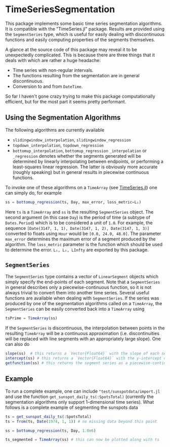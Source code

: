 # TimeSeriesSegmentation
This package implements some basic time series segmentation algorithms.  It is compatible
with the "TimeSeries.jl" package.  Results are provided using the `SegmentSeries` type, 
which is useful for easily dealing with discontinuous functions and easily computing
properties of the segments themselves.

A glance at the source code of this package may reveal it to be unexpectedly complicated.
This is because there are three things that it deals with which are rather a huge headache:
* Time series with non-regular intervals.
* The functions resulting from the segmentation are in general discontinuous.
* Conversion to and from `DateTime`.

So far I haven't gone crazy trying to make this package computationally efficient, 
but for the most part it seems pretty performant.


## Using the Segmentation Algorithms
The following algorithms are currently available
* `slidingwindow_interpolation`, `slidingwindow_regression`
* `topdown_interpolation`, `topdown_regression`
* `bottomup_interpolation`, `bottomup_regression`
`_interpolation` or `_regression` denotes whether the segments generated will be determined
by linearly interpolating between endpoints, or performing a least-squares linear regression.
The latter is obviously more accurate (roughly speaking) but in general results in 
piecewise continuous functions.

To invoke one of these algorithms on a `TimeArray` (see 
[TimeSeries.jl](https://github.com/JuliaStats/TimeSeries.jl)) one can simply do, for example
```julia
ss = bottomup_regression(ts, Day, max_error, loss_metric=L₁)
```
Here `ts` is a `TimeArray` and `ss` is the resulting `SegmentSeries` object.  The second 
argument (in this case `Day`) is the period of time (a subtype of `Dates.Period`) which
is to be considered a unit of `1.0`.  For example, the sequence `[Date(3147, 1, 1),
Date(3147, 1, 2), Date(3147, 1, 3)]` converted to floats using `Hour` would be
`[0.0, 24.0, 48.0]`.  The parameter `max_error` determines the maximum error of a segment
produced by the algorithm.  The `loss_metric` parameter is the function which should be
used to determine the error. `L₁, L₂, LInfty` are exported by this package.


## `SegmentSeries`
The `SegmentSeries` type contains a vector of `LinearSegment` objects which simply
specify the end-points of each segment.  Note that a `SegmentSeries` in general describes
only a piecewise-continuous function, so it is not always trivial to convert them into
another time series.  Several useful functions are available when dealing with 
`SegmentSeries`.  If the series was produced by one of the segmentation algorithms called
on a `TimeArray`, the `SegmentSeries` can be easily converted back into a `TimeArray` using
```julia
tsPrime = TimeArray(ss)
```
If the `SegmentSeries` is discontinuous, the interpolation between points in the resulting
`TimeArray` will be a continuous approximation (i.e. discontinuities will be replaced with
line segments with an appropriately large slope).  One can also do
```julia
slope(ss)  # this returns a `Vector{Float64}` with the slope of each segment
intercept(ss) # this returns a `Vector{Float64}` with the y-intercept of each segment
getfunction(ss) # this returns the segment series as a piecewise-continuous Julia function
```


## Example
To run a complete example, one can include `"test/sunspotdata/import.jl` and use the
function `get_sunspot_daily_ts(:SpotsTotal)` (currently the segmentation algorithms only
support 1-dimensional time series).  What follows is a complete example of segmenting
the sunspots data
```julia
ts = get_sunspot_daily_ts(:SpotsTotal)
ts = from(ts, Date(1974, 1, 1)) # no missing data beyond this point

ss = bottomup_regression(ts, Day, 1.0e6)

ts_segmented = TimeArray(ss) # this can now be plotted along with ts
```

